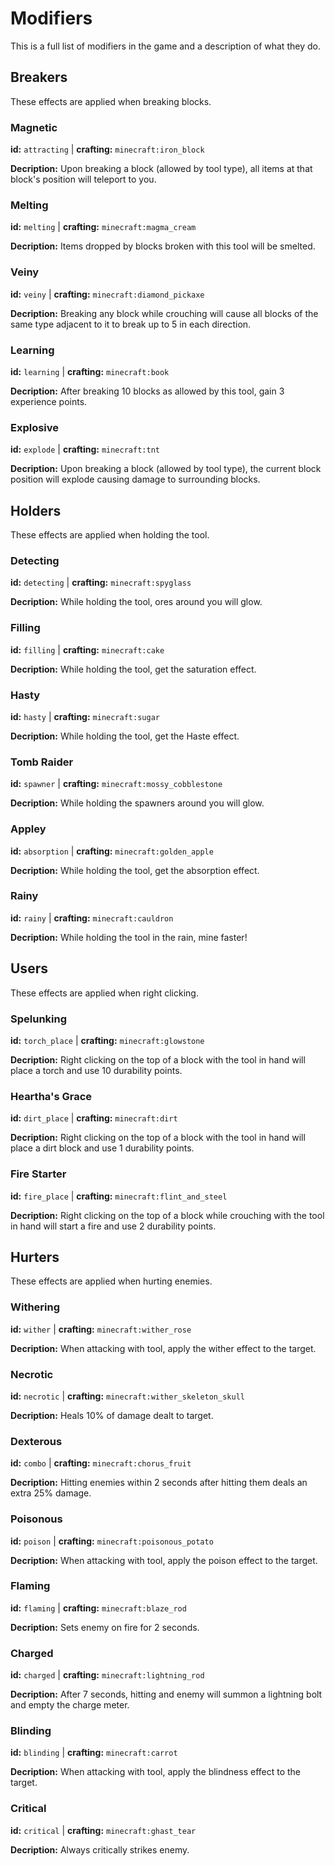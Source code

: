 # Modifiers
This is a full list of modifiers in the game and a description of what they do.
## Breakers
These effects are applied when breaking blocks.
### Magnetic
**id:** `attracting` | **crafting:** `minecraft:iron_block`

**Decription:** Upon breaking a block (allowed by tool type), all items at that block's position will teleport to you.
### Melting
**id:** `melting` | **crafting:** `minecraft:magma_cream`

**Decription:** Items dropped by blocks broken with this tool will be smelted.
### Veiny
**id:** `veiny` | **crafting:** `minecraft:diamond_pickaxe`

**Decription:** Breaking any block while crouching will cause all blocks of the same type adjacent to it to break up to 5 in each direction.
### Learning
**id:** `learning` | **crafting:** `minecraft:book`

**Decription:** After breaking 10 blocks as allowed by this tool, gain 3 experience points.
### Explosive
**id:** `explode` | **crafting:** `minecraft:tnt`

**Decription:** Upon breaking a block (allowed by tool type), the current block position will explode causing damage to surrounding blocks.
## Holders
These effects are applied when holding the tool.
### Detecting
**id:** `detecting` | **crafting:** `minecraft:spyglass`

**Decription:** While holding the tool, ores around you will glow.
### Filling
**id:** `filling` | **crafting:** `minecraft:cake`

**Decription:** While holding the tool, get the saturation effect.
### Hasty
**id:** `hasty` | **crafting:** `minecraft:sugar`

**Decription:** While holding the tool, get the Haste effect.
### Tomb Raider
**id:** `spawner` | **crafting:** `minecraft:mossy_cobblestone`

**Decription:** While holding the spawners around you will glow.
### Appley
**id:** `absorption` | **crafting:** `minecraft:golden_apple`

**Decription:** While holding the tool, get the absorption effect.
### Rainy
**id:** `rainy` | **crafting:** `minecraft:cauldron`

**Decription:** While holding the tool in the rain, mine faster!
## Users
These effects are applied when right clicking.
### Spelunking
**id:** `torch_place` | **crafting:** `minecraft:glowstone`

**Decription:** Right clicking on the top of a block with the tool in hand will place a torch and use 10 durability points.
### Heartha's Grace
**id:** `dirt_place` | **crafting:** `minecraft:dirt`

**Decription:** Right clicking on the top of a block with the tool in hand will place a dirt block and use 1 durability points.
### Fire Starter
**id:** `fire_place` | **crafting:** `minecraft:flint_and_steel`

**Decription:** Right clicking on the top of a block while crouching with the tool in hand will start a fire and use 2 durability points.
## Hurters
These effects are applied when hurting enemies.
### Withering
**id:** `wither` | **crafting:** `minecraft:wither_rose`

**Decription:** When attacking with tool, apply the wither effect to the target.
### Necrotic
**id:** `necrotic` | **crafting:** `minecraft:wither_skeleton_skull`

**Decription:** Heals 10% of damage dealt to target.
### Dexterous
**id:** `combo` | **crafting:** `minecraft:chorus_fruit`

**Decription:** Hitting enemies within 2 seconds after hitting them deals an extra 25% damage.
### Poisonous
**id:** `poison` | **crafting:** `minecraft:poisonous_potato`

**Decription:** When attacking with tool, apply the poison effect to the target.
### Flaming
**id:** `flaming` | **crafting:** `minecraft:blaze_rod`

**Decription:** Sets enemy on fire for 2 seconds.
### Charged
**id:** `charged` | **crafting:** `minecraft:lightning_rod`

**Decription:** After 7 seconds, hitting and enemy will summon a lightning bolt and empty the charge meter.
### Blinding
**id:** `blinding` | **crafting:** `minecraft:carrot`

**Decription:** When attacking with tool, apply the blindness effect to the target.
### Critical
**id:** `critical` | **crafting:** `minecraft:ghast_tear`

**Decription:** Always critically strikes enemy.

